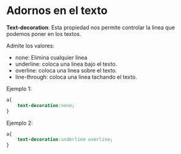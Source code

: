 # Adornos en el texto

**Text-decoration**: Esta propiedad nos permite controlar la linea que podemos poner en los textos. 

Admite los valores:
+ none: Elimina cualquier linea
+ underline: coloca una linea bajo el texto.
+ overline: coloca una linea sobre el texto.
+ line-through: coloca una linea tachando el texto.

Ejemplo 1:

```css
a{
    text-decoration:none;
}
```
Ejemplo 2:
```css
a{
    text-decoration:underline overline;
}
```